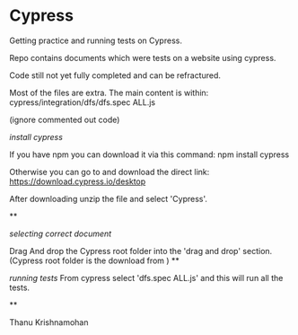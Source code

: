 # Cypress
Getting practice and running tests on Cypress.


Repo contains documents which were tests on a website using cypress.

Code still not yet fully completed and can be refractured.

Most of the files are extra.
The main content is within:
cypress/integration/dfs/dfs.spec ALL.js


(ignore commented out code)




*install cypress*

If you have npm you can download it via this command:
npm install cypress

Otherwise you can go to and download the direct link:
https://download.cypress.io/desktop

After downloading unzip the file and select 'Cypress'.

**



*selecting correct document*

Drag And drop the Cypress root folder into the 'drag and drop' section. 
(Cypress root folder is the download from )
**





*running tests*
From cypress select 'dfs.spec ALL.js' and this will run all the tests.

**


Thanu Krishnamohan
